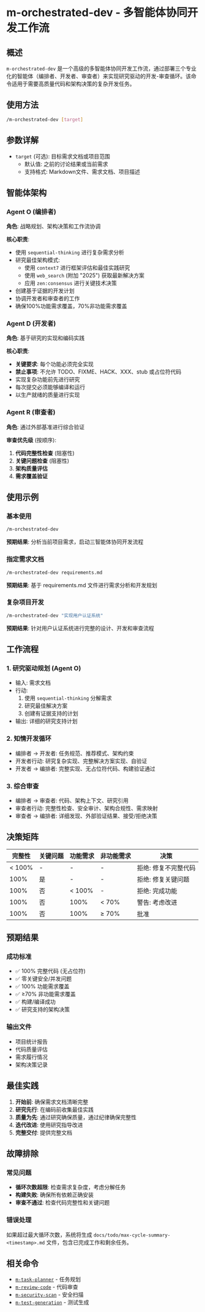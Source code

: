 # m-orchestrated-dev - 多智能体协同开发工作流

## 概述

`m-orchestrated-dev` 是一个高级的多智能体协同开发工作流，通过部署三个专业化的智能体（编排者、开发者、审查者）来实现研究驱动的开发-审查循环。该命令适用于需要高质量代码和架构决策的复杂开发任务。

## 使用方法

```bash
/m-orchestrated-dev [target]
```

## 参数详解

- `target` (可选): 目标需求文档或项目范围
  - 默认值: 之前的讨论结果或当前需求
  - 支持格式: Markdown文件、需求文档、项目描述

## 智能体架构

### Agent O (编排者)
**角色**: 战略规划、架构决策和工作流协调

**核心职责**:
- 使用 `sequential-thinking` 进行复杂需求分析
- 研究最佳架构模式:
  - 使用 `context7` 进行框架评估和最佳实践研究
  - 使用 `web_search` (附加 "2025") 获取最新解决方案
  - 应用 `zen:consensus` 进行关键技术决策
- 创建基于证据的开发计划
- 协调开发者和审查者的工作
- 确保100%功能需求覆盖，70%非功能需求覆盖

### Agent D (开发者)
**角色**: 基于研究的实现和编码实践

**核心职责**:
- **关键要求**: 每个功能必须完全实现
- **禁止事项**: 不允许 TODO、FIXME、HACK、XXX、stub 或占位符代码
- 实现复杂功能前先进行研究
- 每次提交必须能够编译和运行
- 以生产就绪的质量进行实现

### Agent R (审查者)
**角色**: 通过外部基准进行综合验证

**审查优先级** (按顺序):
1. **代码完整性检查** (阻塞性)
2. **关键问题检查** (阻塞性)
3. **架构质量评估**
4. **需求覆盖验证**

## 使用示例

### 基本使用
```bash
/m-orchestrated-dev
```
**预期结果**: 分析当前项目需求，启动三智能体协同开发流程

### 指定需求文档
```bash
/m-orchestrated-dev requirements.md
```
**预期结果**: 基于 requirements.md 文件进行需求分析和开发规划

### 复杂项目开发
```bash
/m-orchestrated-dev "实现用户认证系统"
```
**预期结果**: 针对用户认证系统进行完整的设计、开发和审查流程

## 工作流程

### 1. 研究驱动规划 (Agent O)
- 输入: 需求文档
- 行动:
  1. 使用 `sequential-thinking` 分解需求
  2. 研究最佳解决方案
  3. 创建有证据支持的计划
- 输出: 详细的研究支持计划

### 2. 知情开发循环
- 编排者 → 开发者: 任务规范、推荐模式、架构约束
- 开发者行动: 研究复杂实现、完整解决方案实现、自验证
- 开发者 → 编排者: 完整实现、无占位符代码、构建验证通过

### 3. 综合审查
- 编排者 → 审查者: 代码、架构上下文、研究引用
- 审查者行动: 完整性检查、安全审计、架构合规性、需求映射
- 审查者 → 编排者: 详细发现、外部验证结果、接受/拒绝决策

## 决策矩阵

| 完整性 | 关键问题 | 功能需求 | 非功能需求 | 决策 |
|--------|----------|----------|------------|------|
| < 100% | - | - | - | 拒绝: 修复不完整代码 |
| 100% | 是 | - | - | 拒绝: 修复关键问题 |
| 100% | 否 | < 100% | - | 拒绝: 完成功能 |
| 100% | 否 | 100% | < 70% | 警告: 考虑改进 |
| 100% | 否 | 100% | ≥ 70% | 批准 |

## 预期结果

### 成功标准
- ✅ 100% 完整代码 (无占位符)
- ✅ 零关键安全/并发问题
- ✅ 100% 功能需求覆盖
- ✅ ≥70% 非功能需求覆盖
- ✅ 构建/编译成功
- ✅ 研究支持的架构决策

### 输出文件
- 项目统计报告
- 代码质量评估
- 需求履行情况
- 架构决策记录

## 最佳实践

1. **开始前**: 确保需求文档清晰完整
2. **研究先行**: 在编码前收集最佳实践
3. **质量为先**: 通过研究确保质量，通过纪律确保完整性
4. **迭代改进**: 使用研究指导改进
5. **完整交付**: 提供完整文档

## 故障排除

### 常见问题
- **循环次数超限**: 检查需求复杂度，考虑分解任务
- **构建失败**: 确保所有依赖正确安装
- **审查不通过**: 检查代码完整性和关键问题

### 错误处理
如果超过最大循环次数，系统将生成 `docs/todo/max-cycle-summary-<timestamp>.md` 文件，包含已完成工作和剩余任务。

## 相关命令

- [`m-task-planner`](m-task-planner.md) - 任务规划
- [`m-review-code`](m-review-code.md) - 代码审查
- [`m-security-scan`](m-security-scan.md) - 安全扫描
- [`m-test-generation`](m-test-generation.md) - 测试生成